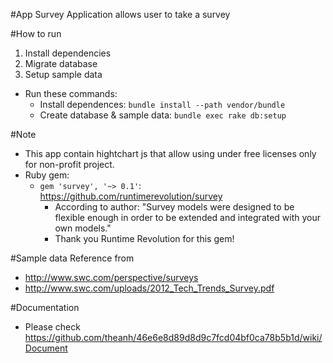 #App Survey
Application allows user to take a survey

#How to run
1. Install dependencies
2. Migrate database
3. Setup sample data
- Run these commands:
  + Install dependences: `bundle install --path vendor/bundle`
  + Create database & sample data: `bundle exec rake db:setup`

#Note
- This app contain hightchart js that allow using under free licenses only for non-profit project.
- Ruby gem:
  + `gem 'survey', '~> 0.1'`: https://github.com/runtimerevolution/survey
    - According to author: "Survey models were designed to be flexible enough in order to be extended and integrated with your own models."
    - Thank you Runtime Revolution for this gem!

#Sample data
  Reference from 
  - http://www.swc.com/perspective/surveys
  - http://www.swc.com/uploads/2012_Tech_Trends_Survey.pdf

#Documentation
  + Please check https://github.com/theanh/46e6e8d89d8d9c7fcd04bf0ca78b5b1d/wiki/Document
